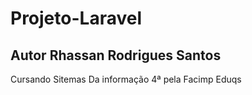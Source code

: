 # Projeto-Laravel 
## Autor Rhassan Rodrigues Santos 
 Cursando Sitemas Da informação 4ª pela
Facimp Eduqs 

